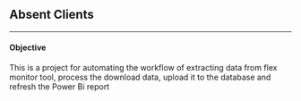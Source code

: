 ## Absent Clients

---

#### Objective

This is a project for automating the workflow of extracting data from flex monitor tool, process the download data, upload it to the database and refresh the Power Bi report
